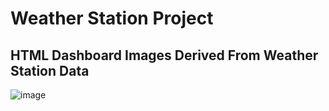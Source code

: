 # **Weather Station Project**

## HTML Dashboard Images Derived From Weather Station Data 
![image](https://user-images.githubusercontent.com/61916035/78588532-d3687380-780c-11ea-8905-ff0e10b4be4c.png)
